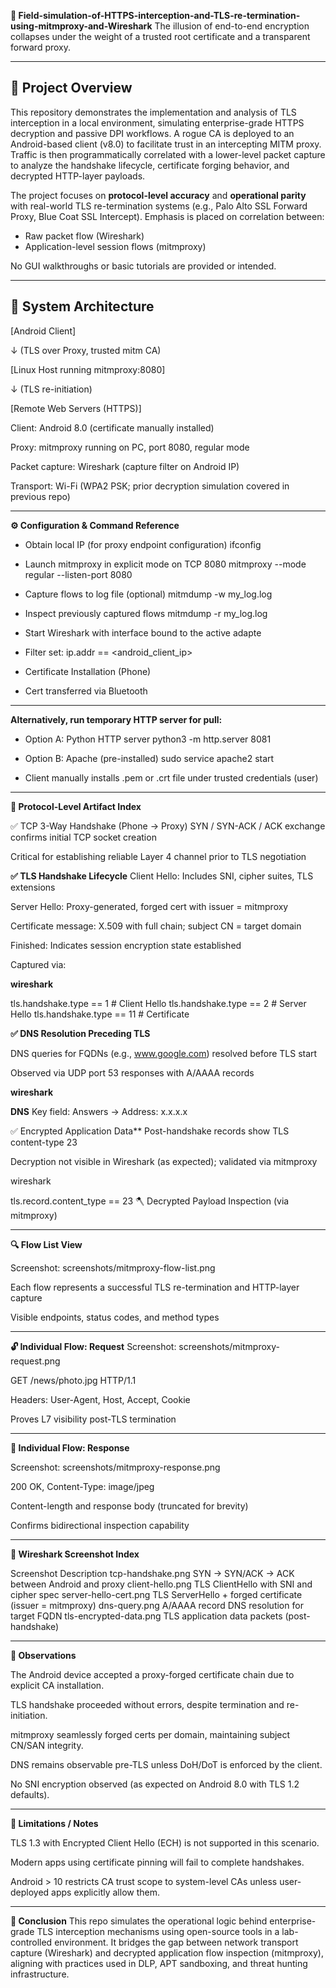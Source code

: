 **📡 Field-simulation-of-HTTPS-interception-and-TLS-re-termination-using-mitmproxy-and-Wireshark**
The illusion of end-to-end encryption collapses under the weight of a trusted root certificate and a transparent forward proxy.


---

## 🧭 Project Overview

This repository demonstrates the implementation and analysis of TLS interception in a local environment, simulating enterprise-grade HTTPS decryption and passive DPI workflows. 
A rogue CA is deployed to an Android-based client (v8.0) to facilitate trust in an intercepting MITM proxy. 
Traffic is then programmatically correlated with a lower-level packet capture to analyze the handshake lifecycle, certificate forging behavior, and decrypted HTTP-layer payloads.

The project focuses on **protocol-level accuracy** and **operational parity** with real-world TLS re-termination systems (e.g., Palo Alto SSL Forward Proxy, Blue Coat SSL Intercept). 
Emphasis is placed on correlation between:
- Raw packet flow (Wireshark)
- Application-level session flows (mitmproxy)

No GUI walkthroughs or basic tutorials are provided or intended.

---


## 🧱 System Architecture


[Android Client]

 ↓ (TLS over Proxy, trusted mitm CA)
    
[Linux Host running mitmproxy:8080]

↓ (TLS re-initiation)
    
[Remote Web Servers (HTTPS)]

Client: Android 8.0 (certificate manually installed)

Proxy: mitmproxy running on PC, port 8080, regular mode

Packet capture: Wireshark (capture filter on Android IP)

Transport: Wi-Fi (WPA2 PSK; prior decryption simulation covered in previous repo)

---

**⚙️ Configuration & Command Reference**

- Obtain local IP (for proxy endpoint configuration)
ifconfig

- Launch mitmproxy in explicit mode on TCP 8080
mitmproxy --mode regular --listen-port 8080

- Capture flows to log file (optional)
mitmdump -w my_log.log

- Inspect previously captured flows
mitmdump -r my_log.log

- Start Wireshark with interface bound to the active adapte

- Filter set: ip.addr == <android_client_ip>

- Certificate Installation (Phone)

- Cert transferred via Bluetooth

---



**Alternatively, run temporary HTTP server for pull:**

- Option A: Python HTTP server
  python3 -m http.server 8081

- Option B: Apache (pre-installed)
  sudo service apache2 start
  
- Client manually installs .pem or .crt file under trusted credentials (user)

---

**🧪 Protocol-Level Artifact Index**

✅ TCP 3-Way Handshake (Phone → Proxy)
SYN / SYN-ACK / ACK exchange confirms initial TCP socket creation

Critical for establishing reliable Layer 4 channel prior to TLS negotiation

**✅ TLS Handshake Lifecycle**
Client Hello: Includes SNI, cipher suites, TLS extensions

Server Hello: Proxy-generated, forged cert with issuer = mitmproxy

Certificate message: X.509 with full chain; subject CN = target domain

Finished: Indicates session encryption state established

Captured via:

**wireshark**

tls.handshake.type == 1  # Client Hello
tls.handshake.type == 2  # Server Hello
tls.handshake.type == 11 # Certificate

**✅ DNS Resolution Preceding TLS**

DNS queries for FQDNs (e.g., www.google.com) resolved before TLS start

Observed via UDP port 53 responses with A/AAAA records

**wireshark**

**DNS**
Key field: Answers → Address: x.x.x.x

✅ Encrypted Application Data**
Post-handshake records show TLS content-type 23

Decryption not visible in Wireshark (as expected); validated via mitmproxy

wireshark

tls.record.content_type == 23
🪓 Decrypted Payload Inspection (via mitmproxy)

---

**🔍 Flow List View**

Screenshot: screenshots/mitmproxy-flow-list.png

Each flow represents a successful TLS re-termination and HTTP-layer capture

Visible endpoints, status codes, and method types

---

**🔓 Individual Flow: Request**
Screenshot: screenshots/mitmproxy-request.png

GET /news/photo.jpg HTTP/1.1

Headers: User-Agent, Host, Accept, Cookie

Proves L7 visibility post-TLS termination

---

**🔐 Individual Flow: Response**

Screenshot: screenshots/mitmproxy-response.png

200 OK, Content-Type: image/jpeg

Content-length and response body (truncated for brevity)

Confirms bidirectional inspection capability

---

**📸 Wireshark Screenshot Index**

Screenshot	                    Description
tcp-handshake.png	        SYN → SYN/ACK → ACK between Android and proxy
client-hello.png	        TLS ClientHello with SNI and cipher spec
server-hello-cert.png	    TLS ServerHello + forged certificate (issuer = mitmproxy)
dns-query.png	            A/AAAA record DNS resolution for target FQDN
tls-encrypted-data.png	    TLS application data packets (post-handshake)

---

**🧠 Observations**

The Android device accepted a proxy-forged certificate chain due to explicit CA installation.

TLS handshake proceeded without errors, despite termination and re-initiation.

mitmproxy seamlessly forged certs per domain, maintaining subject CN/SAN integrity.

DNS remains observable pre-TLS unless DoH/DoT is enforced by the client.

No SNI encryption observed (as expected on Android 8.0 with TLS 1.2 defaults).

---

**🛑 Limitations / Notes**

TLS 1.3 with Encrypted Client Hello (ECH) is not supported in this scenario.

Modern apps using certificate pinning will fail to complete handshakes.

Android > 10 restricts CA trust scope to system-level CAs unless user-deployed apps explicitly allow them.

---

**🧩 Conclusion**
This repo simulates the operational logic behind enterprise-grade TLS interception mechanisms using open-source tools in a lab-controlled environment. It bridges the gap between network transport capture (Wireshark) and decrypted application flow inspection (mitmproxy), aligning with practices used in DLP, APT sandboxing, and threat hunting infrastructure.

